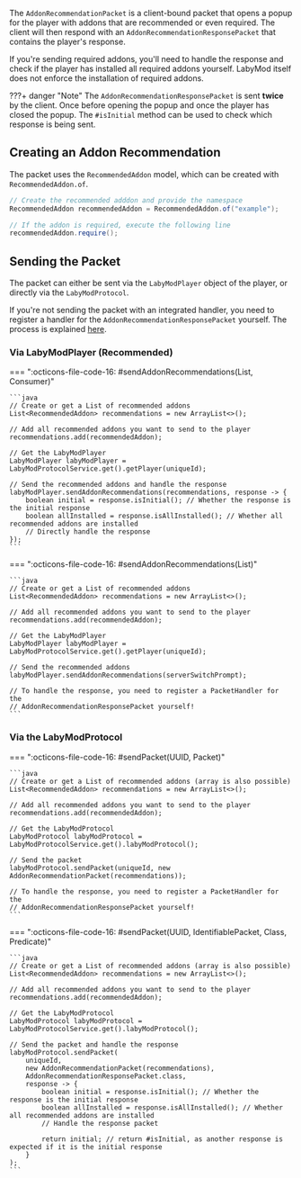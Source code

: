 The `AddonRecommendationPacket` is a client-bound packet that opens a popup for the player with addons that are recommended or even required. The client will then respond with an `AddonRecommendationResponsePacket` that contains the player's response.

If you're sending required addons, you'll need to handle the response and check if the player has installed all required addons yourself. LabyMod itself does not enforce the installation of required addons.

???+ danger "Note"
    The `AddonRecommendationResponsePacket` is sent <strong>twice</strong> by the client. Once before opening the popup and once the player has closed the popup. The `#isInitial` method can be used to check which response is being sent.

## Creating an Addon Recommendation

The packet uses the `RecommendedAddon` model, which can be created with `RecommendedAddon.of`.

```java
// Create the recommended adddon and provide the namespace
RecommendedAddon recommendedAddon = RecommendedAddon.of("example");

// If the addon is required, execute the following line
recommendedAddon.require();
```

## Sending the Packet

The packet can either be sent via the `LabyModPlayer` object of the player, or directly via the `LabyModProtocol`.

If you're not sending the packet with an integrated handler, you need to register a handler for the `AddonRecommendationResponsePacket` yourself. The process is explained [here](../../protocols.md#registering-handlers).

### Via LabyModPlayer (Recommended)

=== ":octicons-file-code-16: #sendAddonRecommendations(List<RecommendedAddon>, Consumer<AddonRecommendationResponsePacket>)"

    ```java
    // Create or get a List of recommended addons 
    List<RecommendedAddon> recommendations = new ArrayList<>();
    
    // Add all recommended addons you want to send to the player
    recommendations.add(recommendedAddon);

    // Get the LabyModPlayer
    LabyModPlayer labyModPlayer = LabyModProtocolService.get().getPlayer(uniqueId);

    // Send the recommended addons and handle the response
    labyModPlayer.sendAddonRecommendations(recommendations, response -> {
        boolean initial = response.isInitial(); // Whether the response is the initial response
        boolean allInstalled = response.isAllInstalled(); // Whether all recommended addons are installed
        // Directly handle the response
    });
    ```

=== ":octicons-file-code-16: #sendAddonRecommendations(List<RecommendedAddon>)"

    ```java
    // Create or get a List of recommended addons 
    List<RecommendedAddon> recommendations = new ArrayList<>();
    
    // Add all recommended addons you want to send to the player
    recommendations.add(recommendedAddon);

    // Get the LabyModPlayer
    LabyModPlayer labyModPlayer = LabyModProtocolService.get().getPlayer(uniqueId);

    // Send the recommended addons
    labyModPlayer.sendAddonRecommendations(serverSwitchPrompt);

    // To handle the response, you need to register a PacketHandler for the 
    // AddonRecommendationResponsePacket yourself!
    ```

### Via the LabyModProtocol

=== ":octicons-file-code-16: #sendPacket(UUID, Packet)"

    ```java
    // Create or get a List of recommended addons (array is also possible)
    List<RecommendedAddon> recommendations = new ArrayList<>();
    
    // Add all recommended addons you want to send to the player
    recommendations.add(recommendedAddon);

    // Get the LabyModProtocol
    LabyModProtocol labyModProtocol = LabyModProtocolService.get().labyModProtocol();

    // Send the packet
    labyModProtocol.sendPacket(uniqueId, new AddonRecommendationPacket(recommendations));

    // To handle the response, you need to register a PacketHandler for the 
    // AddonRecommendationResponsePacket yourself!
    ```

=== ":octicons-file-code-16: #sendPacket(UUID, IdentifiablePacket, Class, Predicate)"

    ```java
    // Create or get a List of recommended addons (array is also possible)
    List<RecommendedAddon> recommendations = new ArrayList<>();
    
    // Add all recommended addons you want to send to the player
    recommendations.add(recommendedAddon);

    // Get the LabyModProtocol
    LabyModProtocol labyModProtocol = LabyModProtocolService.get().labyModProtocol();

    // Send the packet and handle the response
    labyModProtocol.sendPacket(
        uniqueId,
        new AddonRecommendationPacket(recommendations),
        AddonRecommendationResponsePacket.class,
        response -> {
            boolean initial = response.isInitial(); // Whether the response is the initial response
            boolean allInstalled = response.isAllInstalled(); // Whether all recommended addons are installed
            // Handle the response packet

            return initial; // return #isInitial, as another response is expected if it is the initial response
        }
    );
    ```